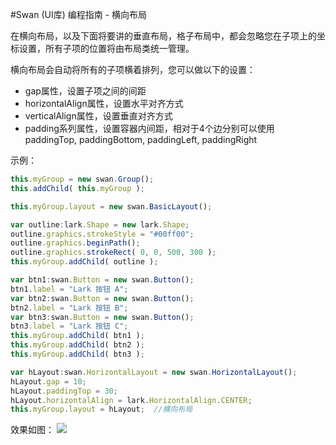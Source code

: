 #Swan (UI库) 编程指南 - 横向布局

在横向布局，以及下面将要讲的垂直布局，格子布局中，都会忽略您在子项上的坐标设置，所有子项的位置将由布局类统一管理。

横向布局会自动将所有的子项横着排列，您可以做以下的设置：
* gap属性，设置子项之间的间距
* horizontalAlign属性，设置水平对齐方式
* verticalAlign属性，设置垂直对齐方式
* padding系列属性，设置容器内间距，相对于4个边分别可以使用 paddingTop, paddingBottom, paddingLeft, paddingRight

示例：    
``` TypeScript   
this.myGroup = new swan.Group();
this.addChild( this.myGroup );

this.myGroup.layout = new swan.BasicLayout();

var outline:lark.Shape = new lark.Shape;
outline.graphics.strokeStyle = "#00ff00";
outline.graphics.beginPath();
outline.graphics.strokeRect( 0, 0, 500, 300 );
this.myGroup.addChild( outline );

var btn1:swan.Button = new swan.Button();
btn1.label = "Lark 按钮 A";
var btn2:swan.Button = new swan.Button();
btn2.label = "Lark 按钮 B";
var btn3:swan.Button = new swan.Button();
btn3.label = "Lark 按钮 C";
this.myGroup.addChild( btn1 );
this.myGroup.addChild( btn2 );
this.myGroup.addChild( btn3 );

var hLayout:swan.HorizontalLayout = new swan.HorizontalLayout();
hLayout.gap = 10;
hLayout.paddingTop = 30;
hLayout.horizontalAlign = lark.HorizontalAlign.CENTER;
this.myGroup.layout = hLayout;  //横向布局
```              
效果如图：
![][6-2-layout-HLayout]     


[6-2-layout-HLayout]: image/6/6-2-layout-HLayout.jpg


